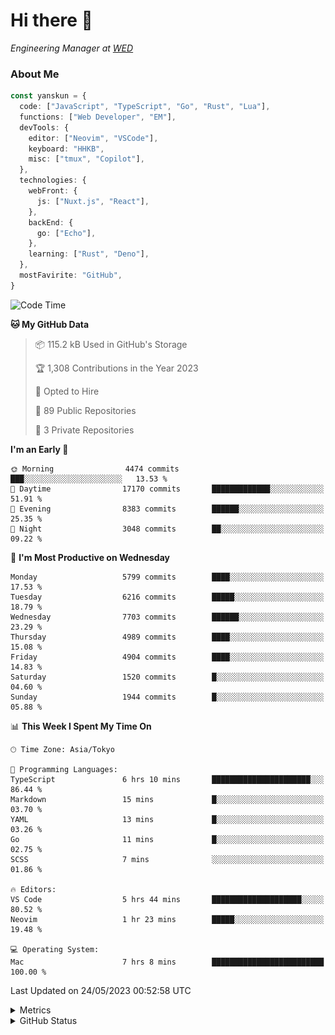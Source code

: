 # Hi there&nbsp;:wave:

<!-- ![Alt text](https://spotify-recently-played-readme.vercel.app/api?user=31kynbuubkiu3r4qh4hjuaglhfay) -->

_Engineering Manager at [WED](https://github.com/wedinc)_

### About Me

```ts
const yanskun = {
  code: ["JavaScript", "TypeScript", "Go", "Rust", "Lua"],
  functions: ["Web Developer", "EM"],
  devTools: {
    editor: ["Neovim", "VSCode"],
    keyboard: "HHKB",
    misc: ["tmux", "Copilot"],
  },
  technologies: {
    webFront: {
      js: ["Nuxt.js", "React"],
    },
    backEnd: {
      go: ["Echo"],
    },
    learning: ["Rust", "Deno"],
  },
  mostFavirite: "GitHub",
}
```

<!--START_SECTION:waka-->
![Code Time](http://img.shields.io/badge/Code%20Time-310%20hrs%2014%20mins-blue)

**🐱 My GitHub Data** 

> 📦 115.2 kB Used in GitHub's Storage 
 > 
> 🏆 1,308 Contributions in the Year 2023
 > 
> 💼 Opted to Hire
 > 
> 📜 89 Public Repositories 
 > 
> 🔑 3 Private Repositories 
 > 
**I'm an Early 🐤** 

```text
🌞 Morning                4474 commits        ███░░░░░░░░░░░░░░░░░░░░░░   13.53 % 
🌆 Daytime                17170 commits       █████████████░░░░░░░░░░░░   51.91 % 
🌃 Evening                8383 commits        ██████░░░░░░░░░░░░░░░░░░░   25.35 % 
🌙 Night                  3048 commits        ██░░░░░░░░░░░░░░░░░░░░░░░   09.22 % 
```
📅 **I'm Most Productive on Wednesday** 

```text
Monday                   5799 commits        ████░░░░░░░░░░░░░░░░░░░░░   17.53 % 
Tuesday                  6216 commits        █████░░░░░░░░░░░░░░░░░░░░   18.79 % 
Wednesday                7703 commits        ██████░░░░░░░░░░░░░░░░░░░   23.29 % 
Thursday                 4989 commits        ████░░░░░░░░░░░░░░░░░░░░░   15.08 % 
Friday                   4904 commits        ████░░░░░░░░░░░░░░░░░░░░░   14.83 % 
Saturday                 1520 commits        █░░░░░░░░░░░░░░░░░░░░░░░░   04.60 % 
Sunday                   1944 commits        █░░░░░░░░░░░░░░░░░░░░░░░░   05.88 % 
```


📊 **This Week I Spent My Time On** 

```text
🕑︎ Time Zone: Asia/Tokyo

💬 Programming Languages: 
TypeScript               6 hrs 10 mins       ██████████████████████░░░   86.44 % 
Markdown                 15 mins             █░░░░░░░░░░░░░░░░░░░░░░░░   03.70 % 
YAML                     13 mins             █░░░░░░░░░░░░░░░░░░░░░░░░   03.26 % 
Go                       11 mins             █░░░░░░░░░░░░░░░░░░░░░░░░   02.75 % 
SCSS                     7 mins              ░░░░░░░░░░░░░░░░░░░░░░░░░   01.86 % 

🔥 Editors: 
VS Code                  5 hrs 44 mins       ████████████████████░░░░░   80.52 % 
Neovim                   1 hr 23 mins        █████░░░░░░░░░░░░░░░░░░░░   19.48 % 

💻 Operating System: 
Mac                      7 hrs 8 mins        █████████████████████████   100.00 % 
```


 Last Updated on 24/05/2023 00:52:58 UTC
<!--END_SECTION:waka-->

<details>
  <summary>Metrics</summary>
  <img src="https://github.com/yanskun/yanskun/blob/main/github-metrics.svg" alt="Metrics">
</details>

<details>
  <summary>GitHub Status</summary>
  <picture>
    <source media="(prefers-color-scheme: dark)" srcset="https://raw.githubusercontent.com/yanskun/yanskun/master/profile-summary-card-output/nord_dark/0-profile-details.svg">
   <img src="https://raw.githubusercontent.com/yanskun/yanskun/master/profile-summary-card-output/default/0-profile-details.svg">
  </picture>
  <br>
  <picture>
    <source media="(prefers-color-scheme: dark)" srcset="https://raw.githubusercontent.com/yanskun/yanskun/master/profile-summary-card-output/nord_dark/1-repos-per-language.svg">
   <img src="https://raw.githubusercontent.com/yanskun/yanskun/master/profile-summary-card-output/default/1-repos-per-language.svg">
  </picture>
  <picture>
    <source media="(prefers-color-scheme: dark)" srcset="https://raw.githubusercontent.com/yanskun/yanskun/master/profile-summary-card-output/nord_dark/2-most-commit-language.svg">
   <img src="https://raw.githubusercontent.com/yanskun/yanskun/master/profile-summary-card-output/default/2-most-commit-language.svg">
  </picture>
  <br>
  <picture>
    <source media="(prefers-color-scheme: dark)" srcset="https://raw.githubusercontent.com/yanskun/yanskun/master/profile-summary-card-output/nord_dark/3-stats.svg">
   <img src="https://raw.githubusercontent.com/yanskun/yanskun/master/profile-summary-card-output/default/3-stats.svg">
  </picture>
  <picture>
    <source media="(prefers-color-scheme: dark)" srcset="https://raw.githubusercontent.com/yanskun/yanskun/master/profile-summary-card-output/nord_dark/4-productive-time.svg">
   <img src="https://raw.githubusercontent.com/yanskun/yanskun/master/profile-summary-card-output/default/4-productive-time.svg">
  </picture>
</details>
